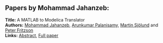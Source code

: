 <h2>Papers by Mohammad Jahanzeb:</h2>
<p>
<b>Title:</b> A MATLAB to Modelica Translator<br />
<b>Authors:</b> <a href="../authors/author_143.html">Mohammad Jahanzeb</a>, <a href="../authors/author_236.html">Arunkumar Palanisamy</a>, <a href="../authors/author_287.html">Martin Sjölund</a> and <a href="../authors/author_97.html">Peter Fritzson</a><br />
<b>Links:</b> <a href="../abstracts/abstract_138.pdf">Abstract</a>, <a href="../submissions/ECP140961285_JahanzebPalanisamySjolundFritzson.pdf">Full paper</a>
</p>